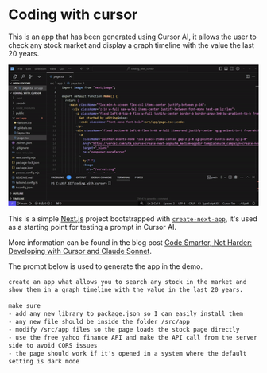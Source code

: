 # Coding with cursor

This is an app that has been generated using Cursor AI, it allows the user to check any stock market and display a graph timeline with the value the last 20 years.

<img src="demo.gif"/>

This is a simple [Next.js](https://nextjs.org/) project bootstrapped with [`create-next-app`](https://github.com/vercel/next.js/tree/canary/packages/create-next-app), it's used as a starting point for testing a prompt in Cursor AI.

More information can be found in the blog post [Code Smarter, Not Harder: Developing with Cursor and Claude Sonnet](https://jstoppa.com/posts/artificial-intelligence/fundamentals/code-smarter-not-harder-developing-with-cursor-and-claude-sonnet/post/).

The prompt below is used to generate the app in the demo.
```
create an app what allows you to search any stock in the market and show them in a graph timeline with the value in the last 20 years. 

make sure 
- add any new library to package.json so I can easily install them
- any new file should be inside the folder /src/app
- modify /src/app files so the page loads the stock page directly
- use the free yahoo finance API and make the API call from the server side to avoid CORS issues
- the page should work if it's opened in a system where the default setting is dark mode
```

